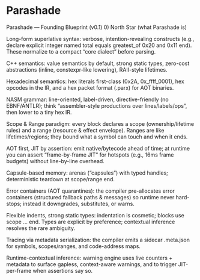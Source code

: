 # Parashade

Parashade — Founding Blueprint (v0.1)
0) North Star (what Parashade is)

Long-form superlative syntax: verbose, intention-revealing constructs (e.g., declare explicit integer named total equals greatest_of 0x20 and 0x11 end). These normalize to a compact “core dialect” before parsing.

C++ semantics: value semantics by default, strong static types, zero-cost abstractions (inline, constexpr-like lowering), RAII-style lifetimes.

Hexadecimal semantics: hex literals first-class (0x2A, 0x_ffff_0001), hex opcodes in the IR, and a hex packet format (.parx) for AOT binaries.

NASM grammar: line-oriented, label-driven, directive-friendly (no EBNF/ANTLR); think “assembler-style productions over lines/labels/ops”, then lower to a tiny hex IR.

Scope & Range paradigm: every block declares a scope (ownership/lifetime rules) and a range (resource & effect envelope). Ranges are like lifetimes/regions; they bound what a symbol can touch and when it ends.

AOT first, JIT by assertion: emit native/bytecode ahead of time; at runtime you can assert “frame-by-frame JIT” for hotspots (e.g., 16ms frame budgets) without line-by-line overhead.

Capsule-based memory: arenas (“capsules”) with typed handles; deterministic teardown at scope/range end.

Error containers (AOT quarantines): the compiler pre-allocates error containers (structured fallback paths & messages) so runtime never hard-stops; instead it downgrades, substitutes, or warns.

Flexible indents, strong static types: indentation is cosmetic; blocks use scope … end. Types are explicit by preference; contextual inference resolves the rare ambiguity.

Tracing via metadata serialization: the compiler emits a sidecar .meta.json for symbols, scopes/ranges, and code-address maps.

Runtime-contextual inference: warning engine uses live counters + metadata to surface gapless, context-aware warnings, and to trigger JIT-per-frame when assertions say so.

